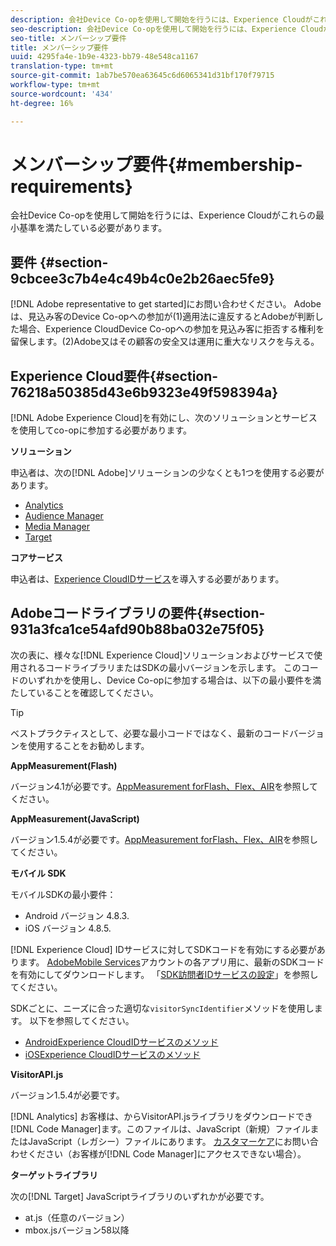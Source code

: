 ```yaml
---
description: 会社Device Co-opを使用して開始を行うには、Experience Cloudがこれらの最小基準を満たしている必要があります。
seo-description: 会社Device Co-opを使用して開始を行うには、Experience Cloudがこれらの最小基準を満たしている必要があります。
seo-title: メンバーシップ要件
title: メンバーシップ要件
uuid: 4295fa4e-1b9e-4323-bb79-48e548ca1167
translation-type: tm+mt
source-git-commit: 1ab7be570ea63645c6d6065341d31bf170f79715
workflow-type: tm+mt
source-wordcount: '434'
ht-degree: 16%

---
```



# メンバーシップ要件{#membership-requirements}

会社Device Co-opを使用して開始を行うには、Experience Cloudがこれらの最小基準を満たしている必要があります。

## 要件 {#section-9cbcee3c7b4e4c49b4c0e2b26aec5fe9}

[!DNL Adobe representative to get started]にお問い合わせください。 Adobeは、見込み客のDevice Co-opへの参加が(1)適用法に違反するとAdobeが判断した場合、Experience CloudDevice Co-opへの参加を見込み客に拒否する権利を留保します。(2)Adobe又はその顧客の安全又は運用に重大なリスクを与える。

## Experience Cloud要件{#section-76218a50385d43e6b9323e49f598394a}

[!DNL Adobe Experience Cloud]を有効にし、次のソリューションとサービスを使用してco-opに参加する必要があります。

**ソリューション**

申込者は、次の[!DNL Adobe]ソリューションの少なくとも1つを使用する必要があります。

* [Analytics](http://www.adobe.com/jp/marketing-cloud/web-analytics.html)
* [Audience Manager](http://www.adobe.com/jp/marketing-cloud/data-management-platform.html)
* [Media Manager](http://www.adobe.com/marketing-cloud/online-advertising-management.html)
* [Target](http://www.adobe.com/marketing-cloud/testing-targeting.html)

**コアサービス**

申込者は、[Experience CloudIDサービス](https://docs.adobe.com/content/help/ja-JP/id-service/using/home.html)を導入する必要があります。

## Adobeコードライブラリの要件{#section-931a3fca1ce54afd90b88ba032e75f05}

次の表に、様々な[!DNL Experience Cloud]ソリューションおよびサービスで使用されるコードライブラリまたはSDKの最小バージョンを示します。 このコードのいずれかを使用し、Device Co-opに参加する場合は、以下の最小要件を満たしていることを確認してください。

>[!TIP]
>
>ベストプラクティスとして、必要な最小コードではなく、最新のコードバージョンを使用することをお勧めします。

**AppMeasurement(Flash)**

バージョン4.1が必要です。[AppMeasurement forFlash、Flex、AIR](https://github.com/AdobeDocs/analytics-1.4-apis/blob/master/docs/data-insertion-api/index.md)を参照してください。

**AppMeasurement(JavaScript)**

バージョン1.5.4が必要です。[AppMeasurement forFlash、Flex、AIR](https://docs.adobe.com/content/help/ja-JP/analytics/implementation/js/migrate-from-hcode.html)を参照してください。

**モバイル SDK**

モバイルSDKの最小要件：

* Android バージョン 4.8.3.
* iOS バージョン 4.8.5.

[!DNL Experience Cloud] IDサービスに対してSDKコードを有効にする必要があります。 [AdobeMobile Services](https://mobilemarketing.adobe.com/)アカウントの各アプリ用に、最新のSDKコードを有効にしてダウンロードします。 「[SDK訪問者IDサービスの設定](https://docs.adobe.com/content/help/ja-JP/mobile-services/using/manage-app-settings-ug/configuring-app/t-config-visitor.html)」を参照してください。

SDKごとに、ニーズに合った適切な`visitorSyncIdentifier`メソッドを使用します。 以下を参照してください。

* [AndroidExperience CloudIDサービスのメソッド](https://docs.adobe.com/content/help/en/mobile-services/android/experience-cloud-android/mcvid.html)
* [iOSExperience CloudIDサービスのメソッド](https://docs.adobe.com/content/help/en/mobile-services/ios/exp-cloud-ios/mcvid.html)

**VisitorAPI.js**

バージョン1.5.4が必要です。

[!DNL Analytics] お客様は、からVisitorAPI.jsライブラリをダウンロードでき [!DNL Code Manager]ます。このファイルは、JavaScript（新規）ファイルまたはJavaScript（レガシー）ファイルにあります。 [カスタマーケア](https://helpx.adobe.com/jp/marketing-cloud/contact-support.html)にお問い合わせください（お客様が[!DNL Code Manager]にアクセスできない場合）。

**ターゲットライブラリ**

次の[!DNL Target] JavaScriptライブラリのいずれかが必要です。

* at.js（任意のバージョン）
* mbox.jsバージョン58以降

